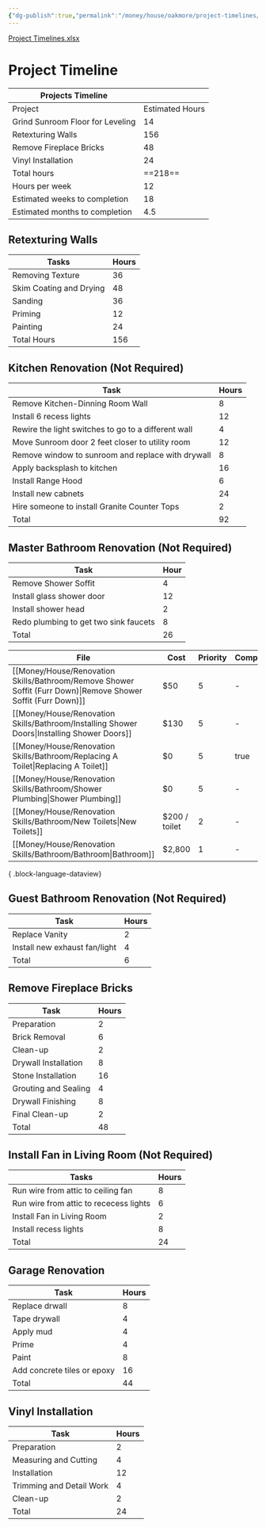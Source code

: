 ```yaml
---
{"dg-publish":true,"permalink":"/money/house/oakmore/project-timelines/","created":"Dec 20, 2023, 11:00 PM"}
---
```



[Project Timelines.xlsx](https://mysite.aa.com/:x:/g/personal/242924_corpaa_aa_com/EQeNqxk1nAZEl_KnXAcRf8gBM1KbNua8-TXHSMP81jstkA?e=aTcmrR)

# Project Timeline

| Projects Timeline                |                 |
|----------------------------------|-----------------|
| Project                          | Estimated Hours |
| Grind Sunroom Floor for Leveling | 14              |
| Retexturing Walls                | 156             |
| Remove Fireplace Bricks          | 48              |
| Vinyl Installation               | 24              |
| Total hours                      | ==218==             |
| Hours per week                   | 12              |
| Estimated weeks to completion    | 18              |
| Estimated months to completion   | 4.5             |

## Retexturing Walls

| Tasks                   | Hours |
|-------------------------|-------|
| Removing Texture        | 36    |
| Skim Coating and Drying | 48    |
| Sanding                 | 36    |
| Priming                 | 12    |
| Painting                | 24    |
| Total Hours             | 156   |

## Kitchen Renovation (Not Required)

| Task                                                | Hours |
|-----------------------------------------------------|-------|
| Remove Kitchen-Dinning Room Wall                    | 8     |
| Install 6 recess lights                             | 12    |
| Rewire the light switches to go to a different wall | 4     |
| Move Sunroom door 2 feet closer to utility room     | 12    |
| Remove window to sunroom and replace with drywall   | 8     |
| Apply backsplash to kitchen                         | 16    |
| Install Range Hood                                  | 6     |
| Install new cabnets                                 | 24    |
| Hire someone to install Granite Counter Tops        | 2     |
| Total                                               | 92    |

## Master Bathroom Renovation (Not Required)

| Task                                  | Hour |
|---------------------------------------|------|
| Remove Shower Soffit                  | 4    |
| Install glass shower door             | 12   |
| Install shower head                   | 2    |
| Redo plumbing to get two sink faucets | 8    |
| Total                                 | 26   |

| File                                                                                                             | Cost          | Priority | Completed |
| ---------------------------------------------------------------------------------------------------------------- | ------------- | -------- | --------- |
| [[Money/House/Renovation Skills/Bathroom/Remove Shower Soffit (Furr Down)\|Remove Shower Soffit (Furr Down)]] | $50           | 5        | \-        |
| [[Money/House/Renovation Skills/Bathroom/Installing Shower Doors\|Installing Shower Doors]]                   | $130          | 5        | \-        |
| [[Money/House/Renovation Skills/Bathroom/Replacing A Toilet\|Replacing A Toilet]]                             | $0            | 5        | true      |
| [[Money/House/Renovation Skills/Bathroom/Shower Plumbing\|Shower Plumbing]]                                   | $0            | 5        | \-        |
| [[Money/House/Renovation Skills/Bathroom/New Toilets\|New Toilets]]                                           | $200 / toilet | 2        | \-        |
| [[Money/House/Renovation Skills/Bathroom/Bathroom\|Bathroom]]                                                 | $2,800        | 1        | \-        |

{ .block-language-dataview}

## Guest Bathroom Renovation (Not Required)

| Task                          | Hours |
|-------------------------------|-------|
| Replace Vanity                | 2     |
| Install new exhaust fan/light | 4     |
| Total                         | 6     |

## Remove Fireplace Bricks

| Task                 | Hours |
|----------------------|-------|
| Preparation          | 2     |
| Brick Removal        | 6     |
| Clean-up             | 2     |
| Drywall Installation | 8     |
| Stone Installation   | 16    |
| Grouting and Sealing | 4     |
| Drywall Finishing    | 8     |
| Final Clean-up       | 2     |
| Total                | 48    |

## Install Fan in Living Room (Not Required)

| Tasks                                  | Hours |
|----------------------------------------|-------|
| Run wire from attic to ceiling fan     | 8     |
| Run wire from attic to rececess lights | 6     |
| Install Fan in Living Room             | 2     |
| Install recess lights                  | 8     |
| Total                                  | 24    |

## Garage Renovation

| Task                        | Hours |
|-----------------------------|-------|
| Replace drwall              | 8     |
| Tape drywall                | 4     |
| Apply mud                   | 4     |
| Prime                       | 4     |
| Paint                       | 8     |
| Add concrete tiles or epoxy | 16    |
| Total                       | 44    |


## Vinyl Installation

 | Task                     | Hours |
|--------------------------|-------|
| Preparation              | 2     |
| Measuring and Cutting    | 4     |
| Installation             | 12    |
| Trimming and Detail Work | 4     |
| Clean-up                 | 2     |
| Total                    | 24    |
